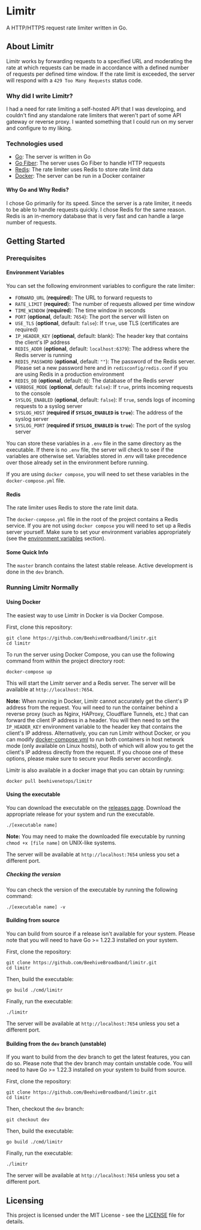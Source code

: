 # Limitr

A HTTP/HTTPS request rate limiter written in Go.

## About Limitr

Limitr works by forwarding requests to a specified URL and moderating the rate at which requests can be made in
accordance with a defined number of requests per defined time window. If the rate limit is exceeded, the server will
respond with a `429 Too Many Requests` status code.

### Why did I write Limitr?

I had a need for rate limiting a self-hosted API that I was developing, and couldn't find any standalone rate limiters
that weren't part of some API gateway or reverse proxy. I wanted something that I could run on my server and configure
to my liking.

### Technologies used

- [Go](https://golang.org/): The server is written in Go
- [Go Fiber](https://gofiber.io/): The server uses Go Fiber to handle HTTP requests
- [Redis](https://redis.io/): The rate limiter uses Redis to store rate limit data
- [Docker](https://www.docker.com/): The server can be run in a Docker container

#### Why Go and Why Redis?

I chose Go primarily for its speed. Since the server is a rate limiter, it needs to be able to handle requests quickly.
I chose Redis for the same reason. Redis is an in-memory database that is very fast and can handle a large number of
requests.

## Getting Started

### Prerequisites

#### Environment Variables

You can set the following environment variables to configure the rate limiter:

- `FORWARD_URL` (**required**): The URL to forward requests to
- `RATE_LIMIT` (**required**): The number of requests allowed per time window
- `TIME_WINDOW` (**required**): The time window in seconds
- `PORT` (**optional**, default: `7654`): The port the server will listen on
- `USE_TLS` (**optional**, default: `false`): If `true`, use TLS (certificates are required)
- `IP_HEADER_KEY` (**optional**, default: blank): The header key that contains the client's IP address
- `REDIS_ADDR` (**optional**, default: `localhost:6379`): The address where the Redis server is running
- `REDIS_PASSWORD` (**optional**, default: `""`): The password of the Redis server. Please set a new password here and
  in `redisconfig/redis.conf` if you are using Redis in a production environment
- `REDIS_DB` (**optional**, default: `0`): The database of the Redis server
- `VERBOSE_MODE` (**optional**, default: `false`): If `true`, prints incoming requests to the console
- `SYSLOG_ENABLED` (**optional**, default: `false`): If `true`, sends logs of incoming requests to a syslog server
- `SYSLOG_HOST` (**required if `SYSLOG_ENABLED` is `true`**): The address of the syslog server
- `SYSLOG_PORT` (**required if `SYSLOG_ENABLED` is `true`**): The port of the syslog server

You can store these variables in a `.env` file in the same directory as the executable. If there is no `.env` file, the
server will check to see if the variables are otherwise set. Variables stored in .env will take precedence over those
already set in the environment before running.

If you are using `docker compose`, you will need to set these variables in the `docker-compose.yml` file.

#### Redis

The rate limiter uses Redis to store the rate limit data.

The `docker-compose.yml` file in the root of the project contains a Redis service. If you are not using `docker compose`
you will need to set up a Redis server yourself. Make sure to set your environment variables appropriately (see the
[environment variables](#environment-variables) section).

#### Some Quick Info

The `master` branch contains the latest stable release. Active development is done in the `dev` branch.

### Running Limitr Normally

#### Using Docker

The easiest way to use Limitr in Docker is via Docker Compose.

First, clone this repository:

```shell
git clone https://github.com/BeehiveBroadband/limitr.git
cd limitr
```

To run the server using Docker Compose, you can use the following command from within the project directory root:

```shell
docker-compose up
```

This will start the Limitr server and a Redis server. The server will be available at `http://localhost:7654`.

**Note:** When running in Docker, Limitr cannot accurately get the client's IP address from the request. You will need
to run the container behind a reverse proxy (such as Nginx, HAProxy, Cloudflare Tunnels, etc.) that can forward the
client IP address in a header. You will then need to set the `IP_HEADER_KEY` environment variable to the header key that
contains the client's IP address. Alternatively, you can run Limitr without Docker, or you can
modify [docker-compose.yml](docker-compose.yml) to run both containers in host network mode (only available on Linux
hosts), both of which will allow you to get the client's IP address directly from the request. If you choose one of
these options, please make sure to secure your Redis server accordingly.

Limitr is also available in a docker image that you can obtain by running:

```shell
docker pull beehivenetops/limitr
```

#### Using the executable

You can download the executable on the [releases page](https://github.com/BeehiveBroadband/limitr/releases). Download
the appropriate release for your system and run the executable.

```shell
./[executable name]
```

**Note:** You may need to make the downloaded file executable by running `chmod +x [file name]` on UNIX-like systems.

The server will be available at `http://localhost:7654` unless you set a different port.

##### Checking the version

You can check the version of the executable by running the following command:

```shell
./[executable name] -v
```

#### Building from source

You can build from source if a release isn't available for your system. Please note that you will need to have Go >=
1.22.3 installed on your system.

First, clone the repository:

```shell
git clone https://github.com/BeehiveBroadband/limitr.git
cd limitr
```

Then, build the executable:

```shell
go build ./cmd/limitr
```

Finally, run the executable:

```shell
./limitr
```

The server will be available at `http://localhost:7654` unless you set a different port.

#### Building from the `dev` branch (unstable)

If you want to build from the dev branch to get the latest features, you can do so. Please note that the dev branch may
contain unstable code. You will need to have Go >= 1.22.3 installed on your system to build from source.

First, clone the repository:

```shell
git clone https://github.com/BeehiveBroadband/limitr.git
cd limitr
```

Then, checkout the `dev` branch:

```shell
git checkout dev
```

Then, build the executable:

```shell
go build ./cmd/limitr
```

Finally, run the executable:

```shell
./limitr
```

The server will be available at `http://localhost:7654` unless you set a different port.

## Licensing

This project is licensed under the MIT License - see the [LICENSE](LICENSE) file for details.

